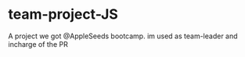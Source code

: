 # team-project-JS
A project we got @AppleSeeds bootcamp. im used as team-leader and  incharge of the PR
